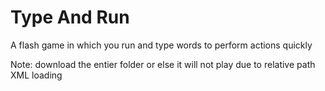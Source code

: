 Type And Run
============

A flash game in which you run and type words to perform actions quickly

Note: download the entier folder or else it will not play due to relative path XML loading
